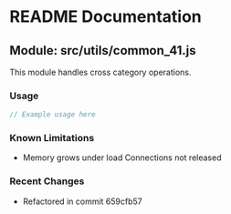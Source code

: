 # README Documentation

## Module: src/utils/common_41.js

This module handles cross category operations.

### Usage

```java
// Example usage here
```

### Known Limitations

- Memory grows under load Connections not released

### Recent Changes

- Refactored in commit 659cfb57
